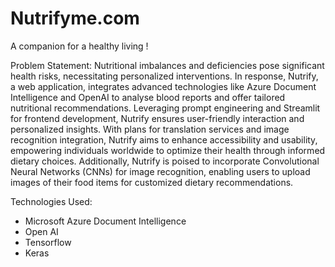 # Nutrifyme.com
A companion for a healthy living !

Problem Statement: Nutritional imbalances and deficiencies pose significant health risks, necessitating personalized interventions. In response, Nutrify, a web application, integrates advanced technologies like Azure Document Intelligence and OpenAI to analyse blood reports and offer tailored nutritional recommendations. Leveraging prompt engineering and Streamlit for frontend development, Nutrify ensures user-friendly interaction and personalized insights. With plans for translation services and image recognition integration, Nutrify aims to enhance accessibility and usability, empowering individuals worldwide to optimize their health through informed dietary choices. Additionally, Nutrify is poised to incorporate Convolutional Neural Networks (CNNs) for image recognition, enabling users to upload images of their food items for customized dietary recommendations.

Technologies Used:
- Microsoft Azure Document Intelligence
- Open AI
- Tensorflow
- Keras



